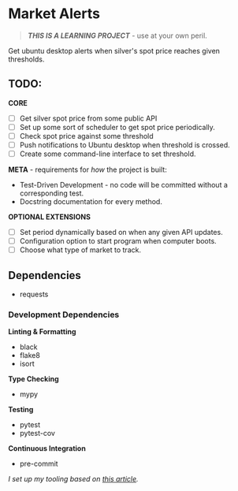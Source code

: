 # Market Alerts

> ***THIS IS A LEARNING PROJECT*** - use at your own peril.

Get ubuntu desktop alerts when silver's spot price reaches given thresholds.

## TODO:

**CORE**

- [ ] Get silver spot price from some public API
- [ ] Set up some sort of scheduler to get spot price periodically.
- [ ] Check spot price against some threshold
- [ ] Push notifications to Ubuntu desktop when threshold is crossed.
- [ ] Create some command-line interface to set threshold.

**META** - requirements for *how* the project is built:

* Test-Driven Development - no code will be committed without a corresponding test.
* Docstring documentation for every method.

**OPTIONAL EXTENSIONS**

- [ ] Set period dynamically based on when any given API updates.
- [ ] Configuration option to start program when computer boots.
- [ ] Choose what type of market to track.

## Dependencies

* requests

### Development Dependencies

**Linting & Formatting**

* black
* flake8
* isort

**Type Checking**

* mypy

**Testing**

* pytest
* pytest-cov

**Continuous Integration**

* pre-commit

*I set up my tooling based on [this article](https://sourcery.ai/blog/python-best-practices/).*
